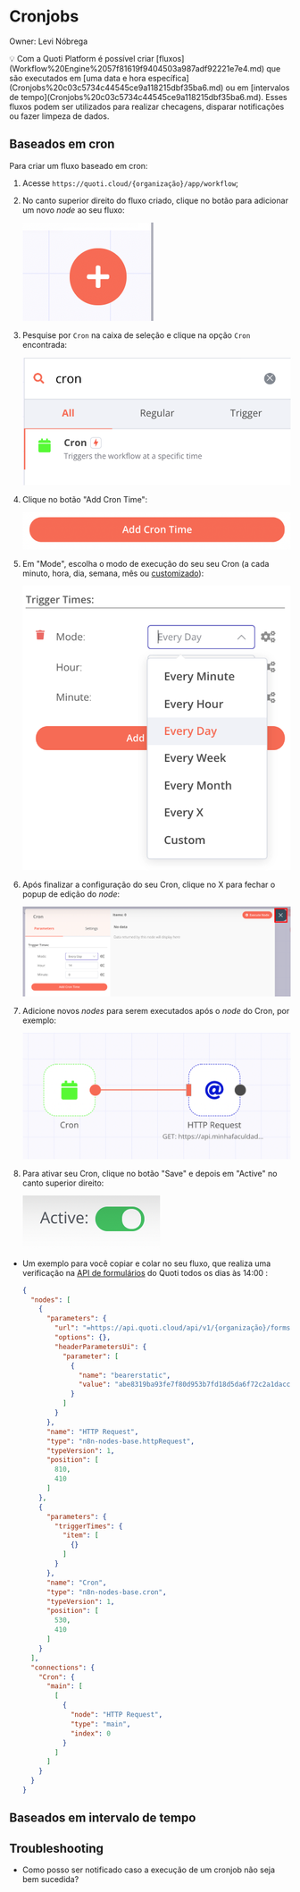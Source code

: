 # Cronjobs

Owner: Levi Nóbrega

<aside>
💡 Com a Quoti Platform é possível criar [fluxos](Workflow%20Engine%2057f81619f9404503a987adf92221e7e4.md) que são executados em [uma data e hora específica](Cronjobs%20c03c5734c44545ce9a118215dbf35ba6.md) ou em [intervalos de tempo](Cronjobs%20c03c5734c44545ce9a118215dbf35ba6.md). Esses fluxos podem ser utilizados para realizar checagens, disparar notificações ou fazer limpeza de dados.

</aside>

## Baseados em cron

Para criar um fluxo baseado em cron:

1. Acesse `https://quoti.cloud/{organização}/app/workflow`;
2. No canto superior direito do fluxo criado, clique no botão para adicionar um novo *node* ao seu fluxo:
    
    ![Captura de Tela 2021-12-11 às 10.24.50.png](Cronjobs%20c03c5734c44545ce9a118215dbf35ba6/Captura_de_Tela_2021-12-11_as_10.24.50.png)
    
3. Pesquise por `Cron` na caixa de seleção e clique na opção `Cron` encontrada:
    
    ![Captura de Tela 2021-12-11 às 10.26.25.png](Cronjobs%20c03c5734c44545ce9a118215dbf35ba6/Captura_de_Tela_2021-12-11_as_10.26.25.png)
    
4. Clique no botão "Add Cron Time": 
    
    ![Captura de Tela 2021-12-11 às 10.27.35.png](Cronjobs%20c03c5734c44545ce9a118215dbf35ba6/Captura_de_Tela_2021-12-11_as_10.27.35.png)
    
5. Em "Mode", escolha o modo de execução do seu seu Cron (a cada minuto, hora, dia, semana, mês ou [customizado](https://receitasdecodigo.com.br/java/o-basico-sobre-cron-expression)): 
    
    ![Captura de Tela 2021-12-11 às 10.29.43.png](Cronjobs%20c03c5734c44545ce9a118215dbf35ba6/Captura_de_Tela_2021-12-11_as_10.29.43.png)
    
6. Após finalizar a configuração do seu Cron, clique no X para fechar o popup de edição do *node*:
    
    ![Captura de Tela 2021-12-11 às 10.31.18.png](Cronjobs%20c03c5734c44545ce9a118215dbf35ba6/Captura_de_Tela_2021-12-11_as_10.31.18.png)
    
7. Adicione novos *nodes* para serem executados após o *node* do Cron, por exemplo: 
    
    ![Captura de Tela 2021-12-11 às 10.34.39.png](Cronjobs%20c03c5734c44545ce9a118215dbf35ba6/Captura_de_Tela_2021-12-11_as_10.34.39.png)
    
8. Para ativar seu Cron, clique no botão "Save" e depois em "Active" no canto superior direito:
    
    ![Captura de Tela 2021-12-11 às 10.36.43.png](Cronjobs%20c03c5734c44545ce9a118215dbf35ba6/Captura_de_Tela_2021-12-11_as_10.36.43.png)
    

- Um exemplo para você copiar e colar no seu fluxo, que realiza uma verificação na [API de formulários](Criador%20de%20formula%CC%81rios%20ae4d18b95c37490f953070bea5837210.md) do Quoti todos os dias às 14:00 :
    
    ```json
    {
      "nodes": [
        {
          "parameters": {
            "url": "=https://api.quoti.cloud/api/v1/{organização}/forms/100001/responses",
            "options": {},
            "headerParametersUi": {
              "parameter": [
                {
                  "name": "bearerstatic",
                  "value": "abe8319ba93fe7f80d953b7fd18d5da6f72c2a1dacc4c78b7db3a0b968a3"
                }
              ]
            }
          },
          "name": "HTTP Request",
          "type": "n8n-nodes-base.httpRequest",
          "typeVersion": 1,
          "position": [
            810,
            410
          ]
        },
        {
          "parameters": {
            "triggerTimes": {
              "item": [
                {}
              ]
            }
          },
          "name": "Cron",
          "type": "n8n-nodes-base.cron",
          "typeVersion": 1,
          "position": [
            530,
            410
          ]
        }
      ],
      "connections": {
        "Cron": {
          "main": [
            [
              {
                "node": "HTTP Request",
                "type": "main",
                "index": 0
              }
            ]
          ]
        }
      }
    }
    ```
    

## Baseados em intervalo de tempo

## Troubleshooting

- Como posso ser notificado caso a execução de um cronjob não seja bem sucedida?
